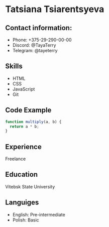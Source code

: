 # Tatsiana Tsiarentsyeva

## Contact information:
   - Phone: +375-29-290-00-00
   - Discord: @TayaTerry
   - Telegram: @tayeterry

## Skills
   - HTML
   - CSS
   - JavaScript
   - Git

## Code Example

```javascript
function multiply(a, b) {
  return a * b;
}
```

## Experience
Freelance

## Education
Vitebsk State University

## Languiges
   - English: Pre-intermediate   
   - Polish: Basic